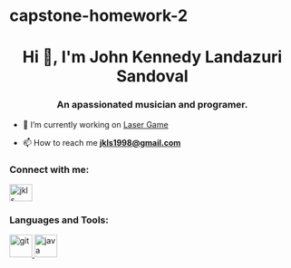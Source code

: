 # capstone-homework-2
<h1 align="center">Hi 👋, I'm John Kennedy Landazuri Sandoval</h1>
<h3 align="center">An apassionated musician and programer.</h3>

- 🔭 I’m currently working on [Laser Game](https://github.com/johnkennedyls/capstone-homework-2.git)

- 📫 How to reach me **jkls1998@gmail.com**

<h3 align="left">Connect with me:</h3>
<p align="left">
<a href="https://www.youtube.com/c/jkls" target="blank"><img align="center" src="https://cdn.jsdelivr.net/npm/simple-icons@3.0.1/icons/youtube.svg" alt="jkls" height="30" width="40" /></a>
</p>

<h3 align="left">Languages and Tools:</h3>
<p align="left"> <a href="https://git-scm.com/" target="_blank"> <img src="https://www.vectorlogo.zone/logos/git-scm/git-scm-icon.svg" alt="git" width="40" height="40"/> </a> <a href="https://www.java.com" target="_blank"> <img src="https://devicons.github.io/devicon/devicon.git/icons/java/java-original-wordmark.svg" alt="java" width="40" height="40"/> </a> </p>

